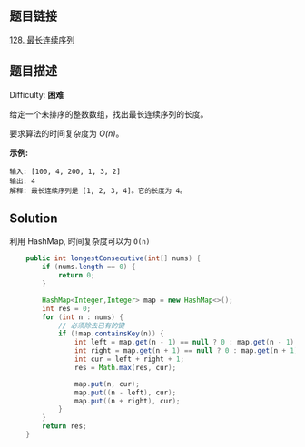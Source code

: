 ## 题目链接

[128\. 最长连续序列](https://leetcode-cn.com/problems/longest-consecutive-sequence/)

## 题目描述

Difficulty: **困难**


给定一个未排序的整数数组，找出最长连续序列的长度。

要求算法的时间复杂度为 _O(n)_。

**示例:**

```
输入: [100, 4, 200, 1, 3, 2]
输出: 4
解释: 最长连续序列是 [1, 2, 3, 4]。它的长度为 4。
```


## Solution

利用 HashMap, 时间复杂度可以为 `O(n)`

```java
    public int longestConsecutive(int[] nums) {
        if (nums.length == 0) {
            return 0;
        }

        HashMap<Integer,Integer> map = new HashMap<>();
        int res = 0;
        for (int n : nums) {
            // 必须除去已有的键
            if (!map.containsKey(n)) {
                int left = map.get(n - 1) == null ? 0 : map.get(n - 1);
                int right = map.get(n + 1) == null ? 0 : map.get(n + 1);
                int cur = left + right + 1;
                res = Math.max(res, cur);

                map.put(n, cur);
                map.put((n - left), cur);
                map.put((n + right), cur);
            }
        }
        return res;
    }
```
